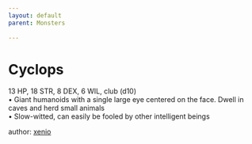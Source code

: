 ```yaml
---
layout: default
parent: Monsters 
   
--- 
```

# Cyclops
13 HP, 18 STR, 8 DEX, 6 WIL, club (d10)  
• Giant humanoids with a single large eye centered on the face. Dwell in caves and herd small animals  
• Slow-witted, can easily be fooled by other intelligent beings  





author: [xenio](https://xenioinabottle.blogspot.com/2021/02/classic-monsters-for-cairnito-part-1.html) 


